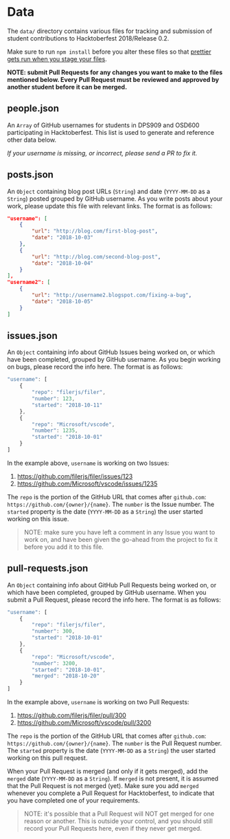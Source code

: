 # Data

The `data/` directory contains various files for tracking and submission of
student contributions to Hacktoberfest 2018/Release 0.2.

Make sure to run `npm install` before you alter these files so that
[prettier gets run when you stage your files](https://github.com/humphd/hacktoberfest-at-seneca-2018/pull/11).

**NOTE: submit Pull Requests for any changes you want to make to the files mentioned below. Every Pull Request must be reviewed and approved by another student before it can be merged.**

## people.json

An `Array` of GitHub usernames for students in DPS909 and OSD600
participating in Hacktoberfest. This list is used to generate and
reference other data below.

_If your username is missing, or incorrect, please send a PR to fix it._

## posts.json

An `Object` containing blog post URLs (`String`) and date (`YYYY-MM-DD` as a `String`)
posted grouped by GitHub username. As you write posts about your work, please
update this file with relevant links. The format is as follows:

```json
"username": [
    {
        "url": "http://blog.com/first-blog-post",
        "date": "2018-10-03"
    },
    {
        "url": "http://blog.com/second-blog-post",
        "date": "2018-10-04"
    }
],
"username2": [
    {
        "url": "http://username2.blogspot.com/fixing-a-bug",
        "date": "2018-10-05"
    }
]
```

## issues.json

An `Object` containing info about GitHub Issues being worked on, or which
have been completed, grouped by GitHub username. As you begin working on
bugs, please record the info here. The format is as follows:

```js
"username": [
    {
        "repo": "filerjs/filer",
        "number": 123,
        "started": "2018-10-11"
    },
    {
        "repo": "Microsoft/vscode",
        "number": 1235,
        "started": "2018-10-01"
    }
]
```

In the example above, `username` is working on two Issues:

1. https://github.com/filerjs/filer/issues/123
2. https://github.com/Microsoft/vscode/issues/1235

The `repo` is the portion of the GitHub URL that comes after `github.com`:
`https://github.com/{owner}/{name}`. The `number` is the Issue number. The `started`
property is the date (`YYYY-MM-DD` as a `String`) the user started working on this
issue.

> NOTE: make sure you have left a comment in any Issue you want to work on, and have been given the go-ahead from the project to fix it before you add it to this file.

## pull-requests.json

An `Object` containing info about GitHub Pull Requests being worked on,
or which have been completed, grouped by GitHub username. When you submit a
Pull Request, please record the info here. The format is as follows:

```js
"username": [
    {
        "repo": "filerjs/filer",
        "number": 300,
        "started": "2018-10-01"
    },
    {
        "repo": "Microsoft/vscode",
        "number": 3200,
        "started": "2018-10-01",
        "merged": "2018-10-20"
    }
]
```

In the example above, `username` is working on two Pull Requests:

1. https://github.com/filerjs/filer/pull/300
2. https://github.com/Microsoft/vscode/pull/3200

The `repo` is the portion of the GitHub URL that comes after `github.com`:
`https://github.com/{owner}/{name}`. The `number` is the Pull Request number.
The `started` property is the date (`YYYY-MM-DD` as a `String`) the user started
working on this pull request.

When your Pull Request is merged (and only if it gets merged), add the `merged`
date (`YYYY-MM-DD` as a `String`). If `merged` is not present, it is assumed that
the Pull Request is not merged (yet). Make sure you add `merged` whenever you
complete a Pull Request for Hacktoberfest, to indicate that you have completed
one of your requirements.

> NOTE: it's possible that a Pull Request will NOT get merged for one reason or another. This is outside your control, and you should still record your Pull Requests here, even if they never get merged.
